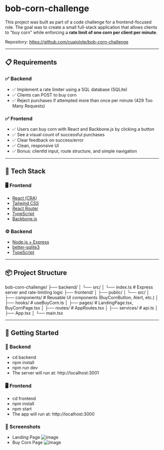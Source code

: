 # bob-corn-challenge
This project was built as part of a code challenge for a frontend-focused role. The goal was to create a small full-stack application that allows clients to "buy corn" while enforcing a **rate limit of one corn per client per minute**.

Repository: https://github.com/cuajolote/bob-corn-challenge

---

## 📋 Requirements

### ✅ Backend
- ✅ Implement a rate limiter using a SQL database (SQLite)
- ✅ Clients can POST to buy corn
- ✅ Reject purchases if attempted more than once per minute (429 Too Many Requests)

### ✅ Frontend
- ✅ Users can buy corn with React and Backbone.js by clicking a button
- ✅ See a visual count of successful purchases
- ✅ Clear feedback on success/error
- ✅ Clean, responsive UI
- ✅ Bonus: clientId input, route structure, and simple navigation

---

## 🧱 Tech Stack

### 🖥️ Frontend
- [React (CRA)](https://react.dev/)
- [Tailwind CSS](https://tailwindcss.com/)
- [React Router](https://reactrouter.com/en/main)
- [TypeScript](https://www.typescriptlang.org/)
- [Backbone.js](https://backbonejs.org/)

### ⚙️ Backend
- [Node.js + Express](https://expressjs.com/)
- [better-sqlite3](https://github.com/WiseLibs/better-sqlite3)
- [TypeScript](https://www.typescriptlang.org/)

---

## 📦 Project Structure

bob-corn-challenge/
├── backend/
│ └── src/
│ └── index.ts # Express server and rate-limiting logic
├── frontend/
│ ├── public/
│ └── src/
│ ├── components/ # Reusable UI components (BuyCornButton, Alert, etc.)
│ ├── hooks/ # useBuyCorn.ts
│ ├── pages/ # LandingPage.tsx, BuyCornPage.tsx
│ ├── routes/ # AppRoutes.tsx
│ ├── services/ # api.ts
│ ├── App.tsx
│ └── main.tsx

---

## 🚀 Getting Started

### 🧱 Backend

- cd backend
- npm install
- npm run dev
- The server will run at: http://localhost:3001

### 🖥️ Frontend

- cd frontend
- npm install
- npm start
- The app will run at: http://localhost:3000

### 📸 Screenshots

- Landing Page
![image](https://github.com/user-attachments/assets/f0a3b836-dbbb-4e2b-b778-c94e4b6a39db)
- Buy Corn Page
![image](https://github.com/user-attachments/assets/db257ab1-944a-429a-a0c5-956fe6f4548d)
